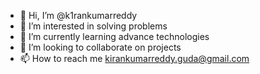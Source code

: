- 👋 Hi, I’m @k1rankumarreddy
- 👀 I’m interested in solving problems
- 🌱 I’m currently learning advance technologies
- 💞️ I’m looking to collaborate on projects
- 📫 How to reach me kirankumarreddy.guda@gmail.com

<!---
k1rankumarreddy/k1rankumarreddy is a ✨ special ✨ repository because its `README.md` (this file) appears on your GitHub profile.
You can click the Preview link to take a look at your changes.
--->
